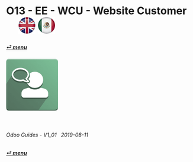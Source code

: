 # O13 - EE - WCU - Website Customer &nbsp;&nbsp;&nbsp;&nbsp; [![en-uk](/doc/img/flg/en-uk-flg-btn-sml.png)](/en-uk/o13/ee/wcu/en-uk-o13-ee-wcu-guides.md) [ ![es-mx](/doc/img/flg/es-mx-flg-btn-sml.png)](/es-mx/o13/ee/wcu/es-mx-o13-ee-wcu-guides.md)
#### [_&#x23CE; menu_](/en-uk/o13/ee/en-uk-o13-ee-guides-menu.md "Back to EE menu")  
### ![wcu](/doc/img/app/big/wcu.png)
[ⱽ¹²³⁴⁵⁶⁷⁸⁹⁰⁻]: # (ⱽ¹²³⁴⁵⁶⁷⁸⁹⁰⁻)

<br>

###### Odoo Guides - V1_01 &nbsp; 2019-08-11  
**[_&#x23CE; menu_](/en-uk/o13/ee/en-uk-o13-ee-guides-menu.md)**  
